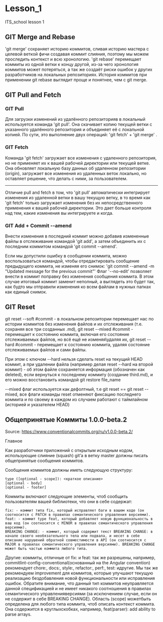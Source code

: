 # Lesson_1
ITS_school lesson 1

## GIT Merge and Rebase

'git merge' сохраняет историю коммитов, сливая историю мастера с целевой веткой фичи создавая коммит слияния, поэтому мы можем проследить контекст и всю хронологию.
'git rebase' перемещает коммиты из одной ветки к концу другой, из-за чего хронология коммитов может потеряться, а так же создаёт риски ошибок у других разработчиков на локальных репозиториях.
История коммитов при применении git rebase выглядит проще и понятнее, чем с git merge. 

## GIT Pull and Fetch

### GIT Pull
Для загрузки изменений из удалённого репозиторияв в локальный используется команда 'git pull'. Она скачивает копию текущей ветки с указанного удалённого репозитория и объединяет её с локальной копией. По сути, это выполнение двух операций: 'git fetch' + 'git merge' .

### GIT Fetch
Команда 'git fetch' загружает все изменения с удаленного репозитория, но не применяет их к вашей рабочей директории или текущей ветке. Она обновляет локальную базу данных об удаленном репозитории (origin), загружает все изменения из удаленных веток локально, но оставляет решение, что делать с ними, за пользователем.

---

Отличие pull and fetch в том, что 'git pull' автоматически интегрирует изменения из удаленной ветки в вашу текущую ветку, в то время как 'git fetch' только загружает изменения без их непосредственного применения к вашей рабочей директории. Это дает больше контроля над тем, какие изменения вы интегрируете и когда.

### GIT Add + Commit --amend

Внести изменения в последний коммит можно добавив измененные файлы в отслеживание командой 'git add', а затем объединить их с последним коммитом командой 'git commit --amend'. 

Если мы допустили ошибку в сообщении коммита, можно воспользоваться командой, чтобы отредактировать сообщение предыдущего коммита, не изменяя его снимок: 
'git commit --amend -m "Updated message for the previous commit"'
Флаг '--no-edit' позволяет внести в коммит поправку без изменения сообщения коммита. В этом случае итоговый коммит заменит неполный, а выглядеть это будет так, как будто мы отправили изменения ко всем файлам в нужных папках как единый снимок.

## GIT Reset

git reset --soft #commit - в локальном репозитории перемещает нас по истории коммитов без изменения файлов и их отслеживания (т.е. сохраняя все три созданных .md),
git reset --mixed #commit - перемещает к состоянию коммита, включая его состояние отслеживаемых файлов, но всё ещё не изменяя\удаляя их,
git reset --hard #commit - перемещает к состоянию коммита, удаляя состояние отслеживаемых файлов и сами файлы.

При этом с ключом --hard нельзя сделать reset на текущий HEAD коммит, a при удалении файла (например делая reset --hard на второй коммит) - об этом файле сохраняется информация (обозначен как deleted), если вернуться к последнему коммиту (создание third.md), и его можно восстановить командой git restore file_name 

 --mixed флаг используется как дефолтный, т.е git reset == git reset --mixed, 
все флаги команды reset отменяют фиксацию последнего коммита и по своему в каждом из случаем работают с таймлайном (историей и указателем HEAD)

## Общепринятые Коммиты 1.0.0-beta.2
Source: https://www.conventionalcommits.org/ru/v1.0.0-beta.2/

Главное

Как разработчики приложений с открытым исходным кодом, использующие слияние (squash) git’а в ветку master должны писать общепринятые сообщения коммитов.

Сообщения коммитов должны иметь следующую структуру:

```
type ([optional - scope]): <краткое описание>
[optional - body]
[optional - footer]
```

Коммиты включают следующие элементы, чтоб сообщить пользователям вашей библиотеки, что они в себе содержат:

    fix: - коммит типа fix, который исправляет баги в вашем коде (он соотносится с PATCH в правилах семантического управления версиями).
    feat: - коммит type feat, который добавляет новую функциональность в ваш код (он соотносится с MINOR в правилах семантического управления версиями).
    BREAKING CHANGE: - коммит, который содержит текст BREAKING CHANGE: в начале своего необязательного тела или подвала, и несет в себе описание нарушений обратной совместимости в API (он соотносится с MAJOR в правилах семантического управления версиями). BREAKING CHANGE может быть частью коммита любого типа.

Другие: коммиты, отличные от fix: и feat: так же разрешены, например, commitlint-config-conventional(основанный на the Angular convention) рекомендует chore:, docs:, style:, refactor:, perf:, test: идругие. Мы так же рекомендуем improvement для коммитов, которые улучшают текущую реализацию бездобавления новой функциональности или исправления ошибок. Обратите внимание, что данный тип коммитов неуправляется данной спецификацией и не имеет никакого соотношения в правилах семантического управленияверсиями (за исключением случае, если он не содержит в себе BREAKING CHANGE). Область (scope) можетбыть определена для любого типа коммита, чтоб описать контекст коммита. Она содержится в круглыхскобках, например, feat(parser): add ability to parse arrays.
